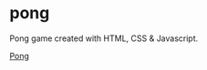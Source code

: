 # pong

Pong game created with HTML, CSS & Javascript.

[Pong](https://paulinemarg.github.io/pong/)
